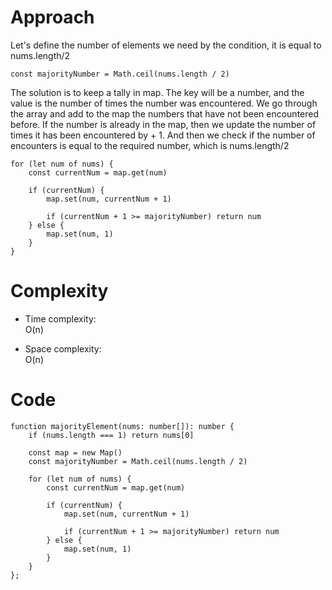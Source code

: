 Approach
========

Let's define the number of elements we need by the condition, it is equal to nums.length/2

    const majorityNumber = Math.ceil(nums.length / 2)

The solution is to keep a tally in map. The key will be a number, and the value is the number of times the number was encountered. We go through the array and add to the map the numbers that have not been encountered before. If the number is already in the map, then we update the number of times it has been encountered by + 1. And then we check if the number of encounters is equal to the required number, which is nums.length/2

    for (let num of nums) {
        const currentNum = map.get(num)
    
        if (currentNum) {
            map.set(num, currentNum + 1)
    
            if (currentNum + 1 >= majorityNumber) return num
        } else {
            map.set(num, 1)
        }
    }

Complexity
==========

*   Time complexity:  
    O(n)

*   Space complexity:  
    O(n)


Code
====

    function majorityElement(nums: number[]): number {
        if (nums.length === 1) return nums[0]
    
        const map = new Map()
        const majorityNumber = Math.ceil(nums.length / 2)
    
        for (let num of nums) {
            const currentNum = map.get(num)
    
            if (currentNum) {
                map.set(num, currentNum + 1)
    
                if (currentNum + 1 >= majorityNumber) return num
            } else {
                map.set(num, 1)
            }
        }
    };